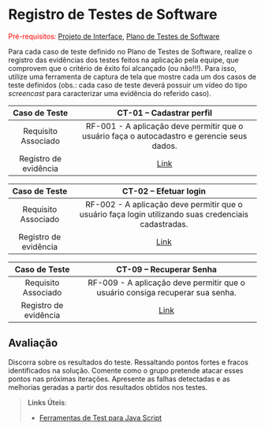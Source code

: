 # Registro de Testes de Software

<span style="color:red">Pré-requisitos: <a href="3-Projeto de Interface.md"> Projeto de Interface</a></span>, <a href="8-Plano de Testes de Software.md"> Plano de Testes de Software</a>

Para cada caso de teste definido no Plano de Testes de Software, realize o registro das evidências dos testes feitos na aplicação pela equipe, que comprovem que o critério de êxito foi alcançado (ou não!!!). Para isso, utilize uma ferramenta de captura de tela que mostre cada um dos casos de teste definidos (obs.: cada caso de teste deverá possuir um vídeo do tipo _screencast_ para caracterizar uma evidência do referido caso).

| **Caso de Teste** 	| **CT-01 – Cadastrar perfil** 	|
|:---:	|:---:	|
|	Requisito Associado 	| RF-001 - A aplicação deve permitir que o usuário faça o autocadastro e gerencie seus dados. |
|Registro de evidência | [Link](https://sgapucminasbr-my.sharepoint.com/personal/1525692_sga_pucminas_br/_layouts/15/guestaccess.aspx?share=EZ1xxqSfvhZAkYuU5vKACqkBslXuP2WHmMDI5sE2Xsr3Lg) |

| **Caso de Teste** 	| **CT-02 – Efetuar login** 	|
|:---:	|:---:	|
|	Requisito Associado 	| RF-002 - A aplicação deve permitir que o usuário faça login utilizando suas credenciais cadastradas. |
|Registro de evidência | [Link](https://sgapucminasbr-my.sharepoint.com/personal/1525692_sga_pucminas_br/_layouts/15/guestaccess.aspx?share=EazXHPpem6NNlf7QVl4uzsEB7NohE8sxX6GqC12Z95oFQQ) |

| **Caso de Teste** 	| **CT-09 – Recuperar Senha** 	|
|:---:	|:---:	|
|	Requisito Associado 	| RF-009 - A aplicação deve permitir que o usuário consiga recuperar sua senha. |
|Registro de evidência | [Link](https://sgapucminasbr-my.sharepoint.com/personal/1525692_sga_pucminas_br/_layouts/15/guestaccess.aspx?share=EdnrzFwYP4FIvg3j7rxmsCAB3dItdLz-9hsdIImgKzg4tA) |

## Avaliação

Discorra sobre os resultados do teste. Ressaltando pontos fortes e fracos identificados na solução. Comente como o grupo pretende atacar esses pontos nas próximas iterações. Apresente as falhas detectadas e as melhorias geradas a partir dos resultados obtidos nos testes.

> **Links Úteis**:
> - [Ferramentas de Test para Java Script](https://geekflare.com/javascript-unit-testing/)
